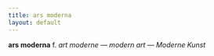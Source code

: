 ```yaml
---
title: ars moderna
layout: default
---
```


**ars moderna** f. *art moderne — modern art — Moderne Kunst*